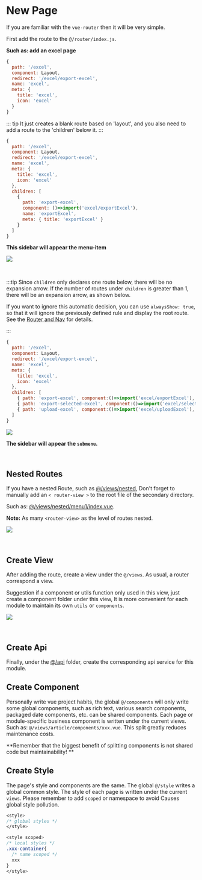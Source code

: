 # New Page

If you are familiar with the `vue-router` then it will be very simple.

First add the route to the `@/router/index.js`.

**Such as: add an excel page**

```js
{
  path: '/excel',
  component: Layout,
  redirect: '/excel/export-excel',
  name: 'excel',
  meta: {
    title: 'excel',
    icon: 'excel'
  }
}
```

::: tip
It just creates a blank route based on 'layout', and you also need to add a route to the 'children' below it.
:::

```js
{
  path: '/excel',
  component: Layout,
  redirect: '/excel/export-excel',
  name: 'excel',
  meta: {
    title: 'excel',
    icon: 'excel'
  },
  children: [
    {
      path: 'export-excel',
      component: ()=>import('excel/exportExcel'),
      name: 'exportExcel',
      meta: { title: 'exportExcel' }
    }
  ]
}
```

**This sidebar will appear the menu-item**

![](https://wpimg.wallstcn.com/2ab6921d-f9bb-4fbb-a151-0e6027e23a6e.png)

<br/>

:::tip
Since `children` only declares one route below, there will be no expansion arrow. If the number of routes under `children` is greater than 1, there will be an expansion arrow, as shown below.

If you want to ignore this automatic decision, you can use `alwaysShow: true`, so that it will ignore the previously defined rule and display the root route. See the [Router and Nav](router-and-nav.md) for details.

:::

```js
{
  path: '/excel',
  component: Layout,
  redirect: '/excel/export-excel',
  name: 'excel',
  meta: {
    title: 'excel',
    icon: 'excel'
  },
  children: [
    { path: 'export-excel', component:()=>import('excel/exportExcel'), name: 'exportExcel', meta: { title: 'exportExcel' }},
    { path: 'export-selected-excel', component:()=>import('excel/selectExcel'), name: 'selectExcel', meta: { title: 'selectExcel' }},
    { path: 'upload-excel', component:()=>import('excel/uploadExcel'), name: 'uploadExcel', meta: { title: 'uploadExcel' }}
  ]
}
```

![](https://wpimg.wallstcn.com/89d6a0b8-5cf7-4a19-9afd-7267ec454066.png)

**The sidebar will appear the `submenu`.**

<br/>

## Nested Routes

If you have a nested Route, such as [@/views/nested](https://github.com/tuandm/laravue/blob/master/resources/js/views/nested),
Don't forget to manually add an `< router-view >` to the root file of the secondary directory.

Such as: [@/views/nested/menu1/index.vue](https://github.com/tuandm/laravue/blob/master/resources/js/views/nested/menu1/index.vue).

**Note:** As many `<router-view>` as the level of routes nested.

![](https://wpimg.wallstcn.com/9459de62-64d0-4819-9730-daf3f9889018.png)

<br/>

## Create View

After adding the route, create a view under the `@/views`. As usual, a router correspond
a view.

Suggestion if a component or utils function only used in this view, just create a component folder under this view, lt is more convenient for each module to maintain its own `utils` or `components`.

![](https://wpimg.wallstcn.com/8ca55a30-c22c-4143-aa8d-2a0d3e04fc33.png)

<br/>

## Create Api

Finally, under the [@/api](https://github.com/tuandm/laravue/blob/master/resources/js/api) folder, create the corresponding api service for this module.

## Create Component

Personally write vue project habits, the global `@/components` will only write some global components, such as rich text, various search components, packaged date components, etc. can be shared components. Each page or module-specific business component is written under the current views. Such as: `@/views/article/components/xxx.vue`. This split greatly reduces maintenance costs.

**Remember that the biggest benefit of splitting components is not shared code but maintainability! **

## Create Style

The page's style and components are the same. The global `@/style` writes a global common style. The style of each page is written under the current `views`. Please remember to add `scoped` or namespace to avoid Causes global style pollution.

```css
<style>
/* global styles */
</style>

<style scoped>
/* local styles */
.xxx-container{
  /* name scoped */
  xxx
}
</style>
```
